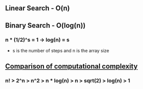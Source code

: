 ## Linear Search - O(n)

## Binary Search - O(log(n))

### n * (1/2)^s = 1 -> log(n) = s
- s is the number of steps and n is the array size

## [Comparison of computational complexity](https://commons.wikimedia.org/wiki/File:Comparison_computational_complexity.svg)

### n! > 2^n > n^2 > n * log(n) > n > sqrt(2) > log(n) > 1